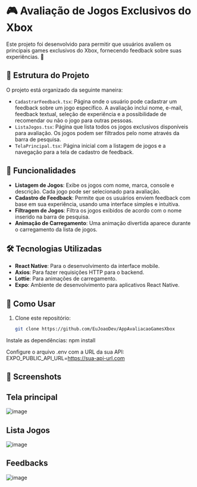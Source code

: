 # 🎮 Avaliação de Jogos Exclusivos do Xbox

Este projeto foi desenvolvido para permitir que usuários avaliem os principais games exclusivos do Xbox, fornecendo feedback sobre suas experiências. 🚀

## 📂 Estrutura do Projeto

O projeto está organizado da seguinte maneira:

- `CadastrarFeedback.tsx`: Página onde o usuário pode cadastrar um feedback sobre um jogo específico. A avaliação inclui nome, e-mail, feedback textual, seleção de experiência e a possibilidade de recomendar ou não o jogo para outras pessoas.
- `ListaJogos.tsx`: Página que lista todos os jogos exclusivos disponíveis para avaliação. Os jogos podem ser filtrados pelo nome através da barra de pesquisa.
- `TelaPrincipal.tsx`: Página inicial com a listagem de jogos e a navegação para a tela de cadastro de feedback.

## 🚀 Funcionalidades

- **Listagem de Jogos**: Exibe os jogos com nome, marca, console e descrição. Cada jogo pode ser selecionado para avaliação.
- **Cadastro de Feedback**: Permite que os usuários enviem feedback com base em sua experiência, usando uma interface simples e intuitiva.
- **Filtragem de Jogos**: Filtra os jogos exibidos de acordo com o nome inserido na barra de pesquisa.
- **Animação de Carregamento**: Uma animação divertida aparece durante o carregamento da lista de jogos.

## 🛠️ Tecnologias Utilizadas

- **React Native**: Para o desenvolvimento da interface mobile.
- **Axios**: Para fazer requisições HTTP para o backend.
- **Lottie**: Para animações de carregamento.
- **Expo**: Ambiente de desenvolvimento para aplicativos React Native.

## 📝 Como Usar

1. Clone este repositório:
   ```bash
   git clone https://github.com/EuJoaoDev/AppAvaliacaoGamesXbox

Instale as dependências:
npm install

Configure o arquivo .env com a URL da sua API:
EXPO_PUBLIC_API_URL=https://sua-api-url.com

## 📱 Screenshots

## Tela principal
![image](https://github.com/user-attachments/assets/e28e85ed-f0a9-46d7-b4e9-b0adbae27cb6)





## Lista Jogos
![image](https://github.com/user-attachments/assets/21398c3e-5980-4bb6-a507-f8ebde70f054)






## Feedbacks
![image](https://github.com/user-attachments/assets/540b5aba-bf75-41e1-8e60-b3cda27e55f8)




